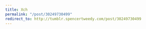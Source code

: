 ```yaml
---
title: Xch
permalink: "/post/30249730499"
redirect_to: http://tumblr.spencertweedy.com/post/30249730499
---
```


